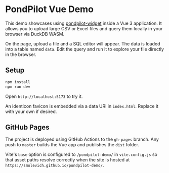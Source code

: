 # PondPilot Vue Demo

This demo showcases using [pondpilot-widget](https://github.com/pondpilot/pondpilot-widget) inside a Vue 3 application. It allows you to upload large CSV or Excel files and query them locally in your browser via DuckDB WASM.

On the page, upload a file and a SQL editor will appear. The data is loaded into a table named `data`. Edit the query and run it to explore your file directly in the browser.

## Setup

```bash
npm install
npm run dev
```

Open `http://localhost:5173` to try it.

An identicon favicon is embedded via a data URI in `index.html`. Replace it with your own if desired.

## GitHub Pages

The project is deployed using GitHub Actions to the `gh-pages` branch. Any push to `master` builds the Vue app and publishes the `dist` folder.

Vite's `base` option is configured to `/pondpilot-demo/` in `vite.config.js` so that asset paths resolve correctly when the site is hosted at `https://smolevich.github.io/pondpilot-demo/`.

